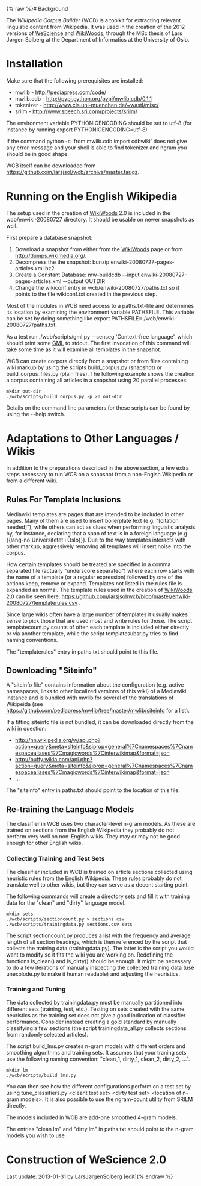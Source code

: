 {% raw %}# Background

The *Wikipedia Corpus Builder* (WCB) is a toolkit for extracting
relevant linguistic content from Wikipedia. It was used in the creation
of the 2012 versions of [WeScience](https://blog.inductorsoftware.com/docsproto/garage/WeScience) and
[WikiWoods](https://blog.inductorsoftware.com/docsproto/garage/WikiWoods), through the MSc thesis of Lars Jørgen Solberg at
the Department of Informatics at the University of Oslo.

# Installation

Make sure that the following prerequisites are installed:

- mwlib - <http://pediapress.com/code/>
- mwlib.cdb - <http://pypi.python.org/pypi/mwlib.cdb/0.1.1>
- tokenizer - <http://www.cis.uni-muenchen.de/~wastl/misc/>
- srilm - <http://www.speech.sri.com/projects/srilm/>

The environment variable PYTHONIOENCODING should be set to utf-8 (for
instance by running export PYTHONIOENCODING=utf-8)

If the command python -c 'from mwlib.cdb import cdbwiki' does not give
any error message and your shell is able to find tokenizer and ngram you
should be in good shape.

WCB itself can be downloaded from
<https://github.com/larsjsol/wcb/archive/master.tar.gz>.

# Running on the English Wikipedia

The setup used in the creation of [WikiWoods](https://blog.inductorsoftware.com/docsproto/garage/WikiWoods) 2.0 is included
in the wcb/enwiki-20080727 directory. It should be usable on newer
snapshots as well.

First prepare a database snapshot:

1. Download a snapshot from either from the [WikiWoods](https://blog.inductorsoftware.com/docsproto/garage/WikiWoods) page
or from <http://dumps.wikimedia.org/>.
2. Decompress the the snapshot:
bunzip enwiki-20080727-pages-articles.xml.bz2
3. Create a Constant Database:
mw-buildcdb --input enwiki-20080727-pages-articles.xml --output OUTDIR
4. Change the wikiconf entry in wcb/enwiki-20080727/paths.txt so it
points to the file wikiconf.txt created in the previous step.

Most of the modules in WCB need access to a paths.txt-file and
determines its location by examining the environment variable PATHSFILE.
This variable can be set by doing something like
export PATHSFILE=./wcb/enwiki-20080727/paths.txt.

As a test run ./wcb/scripts/gml.py --senseg 'Context-free language',
which should print some [GML](https://blog.inductorsoftware.com/docsproto/tools/ErgGml) to stdout. The first invocation of
this command will take some time as it will examine all templates in the
snapshot.

WCB can create corpora directly from a snapshot or from files containing
wiki markup by using the scripts build\_corpus.py (snapshot) or
build\_corpus\_files.py (plain files). The following example shows the
creation a corpus containing all articles in a snapshot using 20
parallel processes:

    mkdir out-dir
    ./wcb/scripts/build_corpus.py -p 20 out-dir

Details on the command line parameters for these scripts can be found by
using the --help switch.

# Adaptations to Other Languages / Wikis

In addition to the preparations described in the above section, a few
extra steps necessary to run WCB on a snapshot from a non-Engish
Wikipedia or from a different wiki.

## Rules For Template Inclusions

Mediawiki templates are pages that are intended to be included in other
pages. Many of them are used to insert boilerplate text (e.g.
"\[citation needed\]"), while others can act as clues when performing
linguistic analysis by, for instance, declaring that a span of text is
in a foreign language (e.g. {{lang-no\|Universitetet i Oslo}}). Due to
the way templates interacts with other markup, aggressively removing all
templates will insert noise into the corpus.

How certain templates should be treated are specified in a comma
separated file (actually "underscore separated") where each row starts
with the name of a template (or a regular expression) followed by one of
the actions keep, remove or expand. Templates not listed in the rules
file is expanded as normal. The template rules used in the creation of
[WikiWoods](https://blog.inductorsoftware.com/docsproto/garage/WikiWoods) 2.0 can be seen here:
<https://github.com/larsjsol/wcb/blob/master/enwiki-20080727/templaterules.csv>
.

Since large wikis often have a large number of templates it usually
makes sense to pick those that are used most and write rules for those.
The script templatecount.py counts of often each template is included
either directly or via another template, while the script
templatesubsr.py tries to find naming conventions.

The "templaterules" entry in paths.txt should point to this file.

## Downloading "Siteinfo"

A "siteinfo file" contains information about the configuration (e.g.
active namespaces, links to other localized versions of this wiki) of a
Mediawiki instance and is bundled with mwlib for several of the
translations of Wikipeida (see
<https://github.com/pediapress/mwlib/tree/master/mwlib/siteinfo> for a
list).

If a fitting siteinfo file is not bundled, it can be downloaded directly
from the wiki in question:

- <http://nn.wikipedia.org/w/api.php?action=query&meta=siteinfo&siprop=general%7Cnamespaces%7Cnamespacealiases%7Cmagicwords%7Cinterwikimap&format=json>
- <http://buffy.wikia.com/api.php?action=query&meta=siteinfo&siprop=general%7Cnamespaces%7Cnamespacealiases%7Cmagicwords%7Cinterwikimap&format=json>
- ...

The "siteinfo" entry in paths.txt should point to the location of this
file.

## Re-training the Language Models

The classifier in WCB uses two character-level n-gram models. As these
are trained on sections from the English Wikipedia they probably do not
perform very well on non-English wikis. They may or may not be good
enough for other English wikis.

### Collecting Training and Test Sets

The classifier included in WCB is trained on article sections collected
using heuristic rules from the English Wikipedia. These rules probably
do not translate well to other wikis, but they can serve as a decent
starting point.

The following commands will create a directory sets and fill it with
training data for the "clean" and "dirty" language model.

    mkdir sets
    ./wcb/scripts/sectioncount.py > sections.csv
    ./wcb/scripts/trainingdata.py sections.csv sets

The script sectioncount.py produces a list with the frequency and
average length of all section headings, which is then referenced by the
script that collects the training data (trainingdata.py). The latter is
the script you would want to modify so it fits the wiki you are working
on. Redefining the functions is\_clean() and is\_dirty() should be
enough. It might be necessary to do a few iterations of manually
inspecting the collected training data (use unexplode.py to make it
human readable) and adjusting the heuristics.

### Training and Tuning

The data collected by trainingdata.py must be manually partitioned into
different sets (training, test, etc.). Testing on sets created with the
same heuristics as the training set does not give a good indication of
classifier performance. Consider instead creating a gold standard by
manually classifying a few sections (the script trainingdata\_all.py
collects sections from randomly selected articles).

The script build\_lms.py creates n-gram models with different orders and
smoothing algorithms and training sets. It assumes that your traning
sets use the following naming convention: "clean\_1, dirty\_1, clean\_2,
dirty\_2, ...".

    mkdir lm
    ./wcb/scripts/build_lms.py

You can then see how the different configurations perform on a test set
by using
tune\_classifiers.py &lt;cleant test set&gt; &lt;dirty test set&gt; &lt;location of n-gram models&gt;.
It is also possible to use the ngram-count utility from SRILM directly.

The models included in WCB are add-one smoothed 4-gram models.

The entries "clean lm" and "dirty lm" in paths.txt should point to the
n-gram models you wish to use.

# Construction of WeScience 2.0

Last update: 2013-01-31 by LarsJørgenSolberg [[edit](https://github.com/delph-in/docs/wiki/WcbTop/_edit)]{% endraw %}